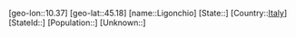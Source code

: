 ﻿---
location: [45.18,10.37]
type: City
tags:
- geo/City


SpocWebEntityId: 32008
isDeleted: false
confidential: public

---
[geo-lon::10.37]
[geo-lat::45.18]
[name::Ligonchio]
[State::]
[Country::[Italy](geo/Continent/Europe/Italy.md)]
[StateId::]
[Population::]
[Unknown::]

